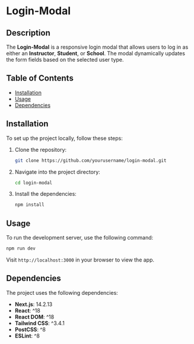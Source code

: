 # Login-Modal

## Description

The **Login-Modal** is a responsive login modal that allows users to log in as either an **Instructor**, **Student**, or **School**. The modal dynamically updates the form fields based on the selected user type.

## Table of Contents

- [Installation](#installation)
- [Usage](#usage)
- [Dependencies](#dependencies)

## Installation

To set up the project locally, follow these steps:

1. Clone the repository:

   ```bash
   git clone https://github.com/yourusername/login-modal.git
   ```

2. Navigate into the project directory:

   ```bash
   cd login-modal
   ```

3. Install the dependencies:

   ```bash
   npm install
   ```

## Usage

To run the development server, use the following command:

```bash
npm run dev
```

Visit `http://localhost:3000` in your browser to view the app.

## Dependencies

The project uses the following dependencies:

- **Next.js**: 14.2.13
- **React**: ^18
- **React DOM**: ^18
- **Tailwind CSS**: ^3.4.1
- **PostCSS**: ^8
- **ESLint**: ^8

